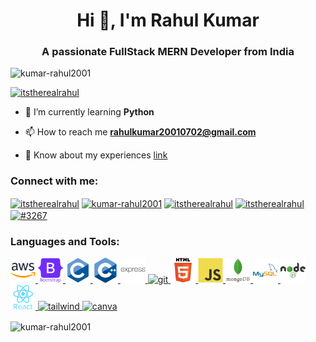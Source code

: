 <h1 align="center">Hi 👋, I'm Rahul Kumar</h1>
<h3 align="center">A passionate FullStack MERN Developer from India</h3>

<p align="left"> <img src="https://komarev.com/ghpvc/?username=kumar-rahul2001&label=Profile%20views&color=0e75b6&style=flat" alt="kumar-rahul2001" /> </p>

<p align="left"> <a href="https://twitter.com/itstherealrahul" target="blank"><img src="https://img.shields.io/twitter/follow/itstherealrahul?logo=twitter&style=for-the-badge" alt="itstherealrahul" /></a> </p>

- 🌱 I’m currently learning **Python**

- 📫 How to reach me **rahulkumar20010702@gmail.com**

- 📄 Know about my experiences [link](https://rahul.swastik.ai)

<h3 align="left">Connect with me:</h3>
<p align="left">
<a href="https://twitter.com/itstherealrahul" target="blank"><img align="center" src="https://raw.githubusercontent.com/rahuldkjain/github-profile-readme-generator/master/src/images/icons/Social/twitter.svg" alt="itstherealrahul" height="30" width="40" /></a>
<a href="https://linkedin.com/in/kumar-rahul2001" target="blank"><img align="center" src="https://raw.githubusercontent.com/rahuldkjain/github-profile-readme-generator/master/src/images/icons/Social/linked-in-alt.svg" alt="kumar-rahul2001" height="30" width="40" /></a>
<a href="https://fb.com/itstherealrahul" target="blank"><img align="center" src="https://raw.githubusercontent.com/rahuldkjain/github-profile-readme-generator/master/src/images/icons/Social/facebook.svg" alt="itstherealrahul" height="30" width="40" /></a>
<a href="https://instagram.com/itstherealrahul" target="blank"><img align="center" src="https://raw.githubusercontent.com/rahuldkjain/github-profile-readme-generator/master/src/images/icons/Social/instagram.svg" alt="itstherealrahul" height="30" width="40" /></a>
<a href="https://discord.gg/#3267" target="blank"><img align="center" src="https://raw.githubusercontent.com/rahuldkjain/github-profile-readme-generator/master/src/images/icons/Social/discord.svg" alt="#3267" height="30" width="40" /></a>
</p>

<h3 align="left">Languages and Tools:</h3>
<p align="left"> <a href="https://aws.amazon.com" target="_blank" rel="noreferrer"> <img src="https://raw.githubusercontent.com/devicons/devicon/master/icons/amazonwebservices/amazonwebservices-original-wordmark.svg" alt="aws" width="40" height="40"/> </a> <a href="https://getbootstrap.com" target="_blank" rel="noreferrer"> <img src="https://raw.githubusercontent.com/devicons/devicon/master/icons/bootstrap/bootstrap-plain-wordmark.svg" alt="bootstrap" width="40" height="40"/> </a> <a href="https://www.cprogramming.com/" target="_blank" rel="noreferrer"> <img src="https://raw.githubusercontent.com/devicons/devicon/master/icons/c/c-original.svg" alt="c" width="40" height="40"/> </a> <a href="https://www.w3schools.com/cpp/" target="_blank" rel="noreferrer"> <img src="https://raw.githubusercontent.com/devicons/devicon/master/icons/cplusplus/cplusplus-original.svg" alt="cplusplus" width="40" height="40"/> </a> <a href="https://expressjs.com" target="_blank" rel="noreferrer"> <img src="https://raw.githubusercontent.com/devicons/devicon/master/icons/express/express-original-wordmark.svg" alt="express" width="40" height="40"/> </a> <a href="https://git-scm.com/" target="_blank" rel="noreferrer"> <img src="https://www.vectorlogo.zone/logos/git-scm/git-scm-icon.svg" alt="git" width="40" height="40"/> </a> <a href="https://www.w3.org/html/" target="_blank" rel="noreferrer"> <img src="https://raw.githubusercontent.com/devicons/devicon/master/icons/html5/html5-original-wordmark.svg" alt="html5" width="40" height="40"/> </a> <a href="https://developer.mozilla.org/en-US/docs/Web/JavaScript" target="_blank" rel="noreferrer"> <img src="https://raw.githubusercontent.com/devicons/devicon/master/icons/javascript/javascript-original.svg" alt="javascript" width="40" height="40"/> </a> <a href="https://www.mongodb.com/" target="_blank" rel="noreferrer"> <img src="https://raw.githubusercontent.com/devicons/devicon/master/icons/mongodb/mongodb-original-wordmark.svg" alt="mongodb" width="40" height="40"/> </a> <a href="https://www.mysql.com/" target="_blank" rel="noreferrer"> <img src="https://raw.githubusercontent.com/devicons/devicon/master/icons/mysql/mysql-original-wordmark.svg" alt="mysql" width="40" height="40"/> </a> <a href="https://nodejs.org" target="_blank" rel="noreferrer"> <img src="https://raw.githubusercontent.com/devicons/devicon/master/icons/nodejs/nodejs-original-wordmark.svg" alt="nodejs" width="40" height="40"/> </a> <a href="https://reactjs.org/" target="_blank" rel="noreferrer"> <img src="https://raw.githubusercontent.com/devicons/devicon/master/icons/react/react-original-wordmark.svg" alt="react" width="40" height="40"/> </a> <a href="https://tailwindcss.com/" target="_blank" rel="noreferrer"> <img src="https://www.vectorlogo.zone/logos/tailwindcss/tailwindcss-icon.svg" alt="tailwind" width="40" height="40"/> </a><a href="https://canva.com/" target="_blank" rel="noreferrer"> <img src="https://i.pinimg.com/564x/51/e4/cb/51e4cb84b6abf7f9c0c3626f7623ded9.jpg" alt="canva" width="40" height="40"/> </a> </p>

<p><img align="center" src="https://github-readme-stats.vercel.app/api/top-langs?username=kumar-rahul2001&show_icons=true&locale=en&layout=compact" alt="kumar-rahul2001" /></p>

